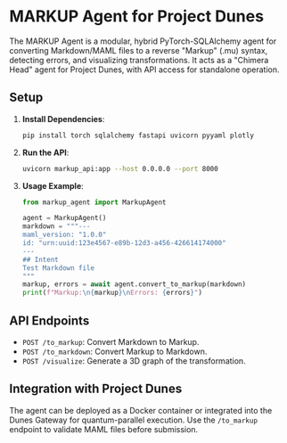# MARKUP Agent for Project Dunes

The MARKUP Agent is a modular, hybrid PyTorch-SQLAlchemy agent for converting Markdown/MAML files to a reverse "Markup" (.mu) syntax, detecting errors, and visualizing transformations. It acts as a "Chimera Head" agent for Project Dunes, with API access for standalone operation.

## Setup

1. **Install Dependencies**:
   ```bash
   pip install torch sqlalchemy fastapi uvicorn pyyaml plotly
   ```

2. **Run the API**:
   ```bash
   uvicorn markup_api:app --host 0.0.0.0 --port 8000
   ```

3. **Usage Example**:
   ```python
   from markup_agent import MarkupAgent

   agent = MarkupAgent()
   markdown = """---
   maml_version: "1.0.0"
   id: "urn:uuid:123e4567-e89b-12d3-a456-426614174000"
   ---
   ## Intent
   Test Markdown file
   """
   markup, errors = await agent.convert_to_markup(markdown)
   print(f"Markup:\n{markup}\nErrors: {errors}")
   ```

## API Endpoints

- `POST /to_markup`: Convert Markdown to Markup.
- `POST /to_markdown`: Convert Markup to Markdown.
- `POST /visualize`: Generate a 3D graph of the transformation.

## Integration with Project Dunes

The agent can be deployed as a Docker container or integrated into the Dunes Gateway for quantum-parallel execution. Use the `/to_markup` endpoint to validate MAML files before submission.